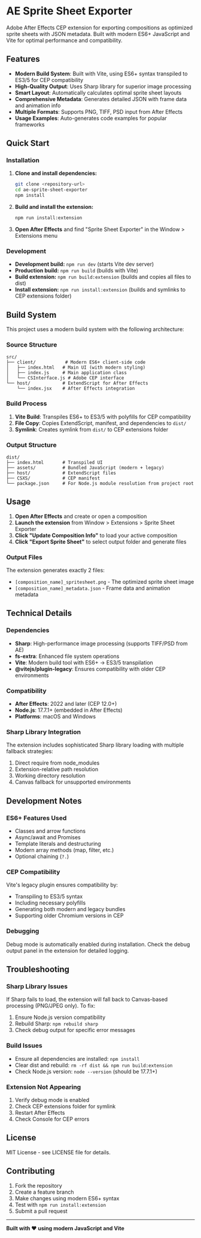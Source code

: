 # AE Sprite Sheet Exporter

Adobe After Effects CEP extension for exporting compositions as optimized sprite sheets with JSON metadata. Built with modern ES6+ JavaScript and Vite for optimal performance and compatibility.

## Features

- **Modern Build System**: Built with Vite, using ES6+ syntax transpiled to ES3/5 for CEP compatibility
- **High-Quality Output**: Uses Sharp library for superior image processing
- **Smart Layout**: Automatically calculates optimal sprite sheet layouts
- **Comprehensive Metadata**: Generates detailed JSON with frame data and animation info
- **Multiple Formats**: Supports PNG, TIFF, PSD input from After Effects
- **Usage Examples**: Auto-generates code examples for popular frameworks

## Quick Start

### Installation

1. **Clone and install dependencies:**
   ```bash
   git clone <repository-url>
   cd ae-sprite-sheet-exporter
   npm install
   ```

2. **Build and install the extension:**
   ```bash
   npm run install:extension
   ```

3. **Open After Effects** and find "Sprite Sheet Exporter" in the Window > Extensions menu

### Development

- **Development build:** `npm run dev` (starts Vite dev server)
- **Production build:** `npm run build` (builds with Vite)
- **Build extension:** `npm run build:extension` (builds and copies all files to dist)
- **Install extension:** `npm run install:extension` (builds and symlinks to CEP extensions folder)

## Build System

This project uses a modern build system with the following architecture:

### Source Structure
```
src/
├── client/           # Modern ES6+ client-side code
│   ├── index.html   # Main UI (with modern styling)
│   ├── index.js     # Main application class
│   └── CSInterface.js # Adobe CEP interface
└── host/            # ExtendScript for After Effects
    └── index.jsx    # After Effects integration
```

### Build Process

1. **Vite Build**: Transpiles ES6+ to ES3/5 with polyfills for CEP compatibility
2. **File Copy**: Copies ExtendScript, manifest, and dependencies to `dist/`
3. **Symlink**: Creates symlink from `dist/` to CEP extensions folder

### Output Structure
```
dist/
├── index.html       # Transpiled UI
├── assets/          # Bundled JavaScript (modern + legacy)
├── host/            # ExtendScript files
├── CSXS/            # CEP manifest
└── package.json     # For Node.js module resolution from project root
```

## Usage

1. **Open After Effects** and create or open a composition
2. **Launch the extension** from Window > Extensions > Sprite Sheet Exporter
3. **Click "Update Composition Info"** to load your active composition
4. **Click "Export Sprite Sheet"** to select output folder and generate files

### Output Files

The extension generates exactly 2 files:
- `[composition_name]_spritesheet.png` - The optimized sprite sheet image
- `[composition_name]_metadata.json` - Frame data and animation metadata

## Technical Details

### Dependencies

- **Sharp**: High-performance image processing (supports TIFF/PSD from AE)
- **fs-extra**: Enhanced file system operations
- **Vite**: Modern build tool with ES6+ → ES3/5 transpilation
- **@vitejs/plugin-legacy**: Ensures compatibility with older CEP environments

### Compatibility

- **After Effects**: 2022 and later (CEP 12.0+)
- **Node.js**: 17.7.1+ (embedded in After Effects)
- **Platforms**: macOS and Windows

### Sharp Library Integration

The extension includes sophisticated Sharp library loading with multiple fallback strategies:
1. Direct require from node_modules
2. Extension-relative path resolution
3. Working directory resolution
4. Canvas fallback for unsupported environments

## Development Notes

### ES6+ Features Used

- Classes and arrow functions
- Async/await and Promises
- Template literals and destructuring
- Modern array methods (map, filter, etc.)
- Optional chaining (`?.`)

### CEP Compatibility

Vite's legacy plugin ensures compatibility by:
- Transpiling to ES3/5 syntax
- Including necessary polyfills
- Generating both modern and legacy bundles
- Supporting older Chromium versions in CEP

### Debugging

Debug mode is automatically enabled during installation. Check the debug output panel in the extension for detailed logging.

## Troubleshooting

### Sharp Library Issues
If Sharp fails to load, the extension will fall back to Canvas-based processing (PNG/JPEG only). To fix:
1. Ensure Node.js version compatibility
2. Rebuild Sharp: `npm rebuild sharp`
3. Check debug output for specific error messages

### Build Issues
- Ensure all dependencies are installed: `npm install`
- Clear dist and rebuild: `rm -rf dist && npm run build:extension`
- Check Node.js version: `node --version` (should be 17.7.1+)

### Extension Not Appearing
1. Verify debug mode is enabled
2. Check CEP extensions folder for symlink
3. Restart After Effects
4. Check Console for CEP errors

## License

MIT License - see LICENSE file for details.

## Contributing

1. Fork the repository
2. Create a feature branch
3. Make changes using modern ES6+ syntax
4. Test with `npm run install:extension`
5. Submit a pull request

---

**Built with ❤️ using modern JavaScript and Vite** 
